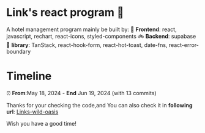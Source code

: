 # Link's react program 🏡
A hotel management program mainly be built by:
🚗 **Frontend**: react, javascript, rechart, react-icons, styled-components
🚲 **Backend**: supabase
🚈 **library**: TanStack, react-hook-form, react-hot-toast, date-fns, react-error-boundary

# Timeline
⏰ **From**:May 18, 2024 - **End** Jun 19, 2024 (with 13 commits)

Thanks for your checking the code,and You can also check it in **following url**:
[Links-wild-oasis](the-wild-oasis-lemon-one.vercel.app)

Wish you have a good time!